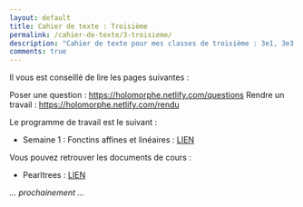```yaml
---
layout: default
title: Cahier de texte : Troisième
permalink: /cahier-de-texte/3-troisieme/
description: "Cahier de texte pour mes classes de troisième : 3e1, 3e3 et 3e5"
comments: true
---
```



Il vous est conseillé de lire les pages suivantes : 

Poser une question : https://holomorphe.netlify.com/questions
Rendre un travail : https://holomorphe.netlify.com/rendu

Le programme de travail est le suivant : 

* Semaine 1 : Fonctins affines et linéaires : [LIEN](https://holomorphe.netlify.com/posts/S1-3eme-16mars-22mars/)


Vous pouvez retrouver les documents de cours : 

* Pearltrees : [LIEN](https://www.pearltrees.com/private/id26791887?access=1784557f908.198cfcf.f72223a77d258bd9dbb4f2fd4aee96bd)

*... prochainement ...*
